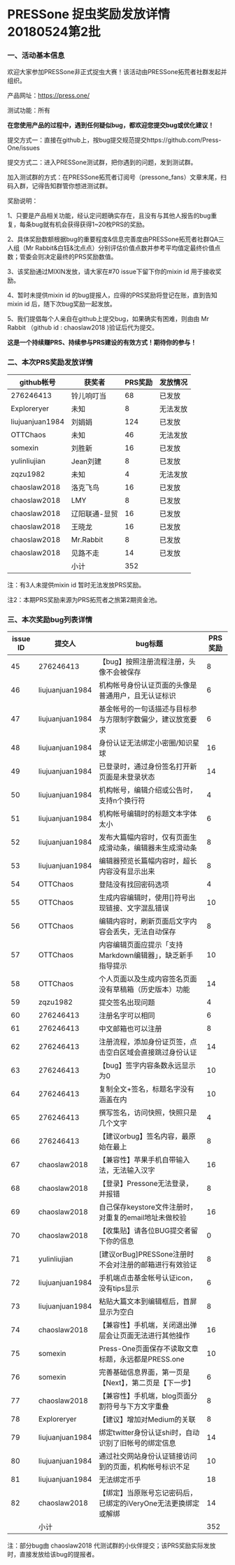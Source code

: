 # PRESSone 捉虫奖励发放详情20180524第2批

### 一、活动基本信息

欢迎大家参加PRESSone非正式捉虫大赛！该活动由PRESSone拓荒者社群发起并组织。

产品网址：https://press.one/

测试功能：所有

**在您使用产品的过程中，遇到任何疑似bug，都欢迎您提交bug或优化建议！**

提交方式一：直接在github上，按bug提交规范提交https://github.com/Press-One/issues

提交方式二：进入PRESSone测试群，把你遇到的问题，发到测试群。

加入测试群的方式：在PRESSone拓荒者订阅号（pressone_fans）文章末尾，扫码入群，记得告知群管你想进测试群。

奖励说明：

1、只要是产品相关功能，经认定问题确实存在，且没有与其他人报告的bug重复，每条bug就有机会获得获得1~20枚PRS的奖励。

2、具体奖励数额根据bug的重要程度&信息完善度由PRESSone拓荒者社群QA三人组（Mr Rabbit&白钰&沈点点）分别评估价值点数并参考平均值定最终价值点数；管委会则决定最终的PRS奖励数值。

3、该奖励通过MIXIN发放，请大家在#70 issue下留下你的mixin id 用于接收奖励。

4、暂时未提供mixin id 的bug提报人，应得的PRS奖励将登记在账，直到告知mixin id 后，随下次bug奖励一起发放。

5、我们提倡每个人亲自在github上提交bug，如果确实有困难，则由由 Mr Rabbit （github id : chaoslaw2018 )验证后代为提交。

**这是一个持续赚PRS、持续参与PRS建设的有效方式！期待你的参与！**

### 二、本次PRS奖励发放详情

|  github帐号|  获奖者|  PRS奖励|  发放情况|  
|---|---|---|---|
|  276246413|  铃儿响叮当|  68|  已发放|  
|  Exploreryer|  未知|  8|  无法发放|  
|  liujuanjuan1984|  刘娟娟|  124|  已发放|  
|  OTTChaos|  未知|  46|  无法发放|  
|  somexin|  刘胜新|  16|  已发放|  
|  yulinliujian|  Jean刘建|  8|  已发放|  
|  zqzu1982|  未知|  4|  无法发放|  
|  chaoslaw2018|  洛克飞鸟|  16|  已发放|  
|  chaoslaw2018|  LMY|  8|  已发放|  
|  chaoslaw2018|  辽阳联通-显贸|  16|  已发放|  
|  chaoslaw2018|  王晓龙|  16|  已发放|  
|  chaoslaw2018|  Mr.Rabbit|  8|  已发放|  
|  chaoslaw2018|  见路不走|  14|  已发放|  
|  |  小计|  352 |  |  |

注：有3人未提供mixin id 暂时无法发放PRS奖励。

注2：本期PRS奖励来源为PRS拓荒者之旅第2期资金池。

### 三、本次奖励bug列表详情

 |   issue ID |   提交人 |   bug标题 |   PRS奖励 | 
 | --- | --- | --- | --- | 
 |   45 |   276246413 |   【bug】按照注册流程注册，头像不会被保存 |   8 |   
 |   46 |   liujuanjuan1984 |   机构帐号身份认证页面的头像是普通用户，且无认证标识 |   6 |   
 |   47 |   liujuanjuan1984 |   基金帐号的一句话描述与目标参与方限制字数偏少，建议放宽要求 |   6 |   
 |   48 |   liujuanjuan1984 |   身份认证无法绑定小密圈/知识星球 |   16 |   
 |   49 |   liujuanjuan1984 |   已登录时，通过身份签名打开新页面是未登录状态 |   14 |   
 |   50 |   liujuanjuan1984 |   机构帐号，编辑介绍或公告时，支持n个换行符 |   4 |   
 |   51 |   liujuanjuan1984 |   机构帐号编辑时的标题文本字体太小 |   6 |   
 |   52 |   liujuanjuan1984 |   发布大篇幅内容时，仅有页面生成滑动条，编辑器未生成滑动条 |   8 |   
 |   53 |   liujuanjuan1984 |   编辑器预览长篇幅内容时，超长内容没有显示出来 |   8 |   
 |   54 |   OTTChaos |   登陆没有找回密码选项 |   4 |   
 |   55 |   OTTChaos |   生成内容编辑时，使用[]符号出现链接、文字混乱错误 |   10 |   
 |   56 |   OTTChaos |   编辑内容时，刷新页面后文字内容会丢失，无法自动保存 |   8 |   
 |   57 |   OTTChaos |   内容编辑页面应提示「支持Markdown编辑器」，缺乏新手指导提示 |   10 |   
 |   58 |   OTTChaos |   个人页面以及生成内容签名页面没有草稿箱（历史版本）功能 |   14 |   
 |   59 |   zqzu1982 |   提交签名出现问题 |   4 |   
 |   60 |   276246413 |   注册名字可以相同 |   6 |   
 |   61 |   276246413 |   中文邮箱也可以注册 |   8 |   
 |   62 |   276246413 |   注册流程，添加身份证页签，点击空白区域会直接跳过身份认证 |   14 |   
 |   63 |   276246413 |   【bug】签字内容条数永远显示为0 |   10 |   
 |   64 |   276246413 |   复制全文+签名，标题名字没有涵盖在内 |   10 |   
 |   65 |   276246413 |   撰写签名，访问快照，快照只是几个文字 |   4 |   
 |   66 |   276246413 |   【建议orbug】签名内容，最原始在最上 |   8 |   
 |   67 |   chaoslaw2018 |   【兼容性】苹果手机自带输入法，无法输入汉字 |   16 |   
 |   68 |   chaoslaw2018 |   【登录】Pressone无法登录，并报错 |   8 |   
 |   69 |   chaoslaw2018 |   自己保存keystore文件注册时，对重复的email地址未做校验 |   16 |   
 |   70 |   chaoslaw2018 |   【收集贴】请各位BUG提交者留下你的信息 |   0 |   
 |   71 |   yulinliujian |   [建议orBug]PRESSone注册时不会对注册的邮箱进行有效验证 |   8 |   
 |   72 |   liujuanjuan1984 |   手机端点击基金帐号认证icon，没有tips显示 |   6 |   
 |   73 |   liujuanjuan1984 |   粘贴大篇文本到编辑框后，首屏显示为空白 |   8 |   
 |   74 |   chaoslaw2018 |   【兼容性】手机端，关闭退出弹层会让页面无法进行其他操作 |   16 |   
 |   75 |   somexin |   Press-One页面保存不读取文章标题，永远都是PRESS.one |   10 |   
 |   76 |   somexin |   完善基础信息界面，第一页是【Next】，第二页是【下一步】 |   6 |   
 |   77 |   chaoslaw2018 |   【兼容性】手机端，blog页面分割符号与下方文字重叠 |   8 |   
 |   78 |   Exploreryer |   【建议】增加对Medium的关联 |   8 |   
 |   79 |   liujuanjuan1984 |   绑定twitter身份认证shi时，自动识别了旧帐号的绑定信息 |   14 |   
 |   80 |   liujuanjuan1984 |   通过社交网站身份认证链接访问到的页面，机构帐号标识不足 |   10 |   
 |   81 |   liujuanjuan1984 |   无法绑定币乎 |   18 |   
 |   82 |   chaoslaw2018 |   【绑定】当原账号忘记密码后，已绑定的iVeryOne无法更换绑定或解绑 |   14 |   
|  | 小计 |  | 352 | 

注：部分bug由 chaoslaw2018 代测试群的小伙伴提交；该PRS奖励实际发放时，直接发放给该bug的提报者。
